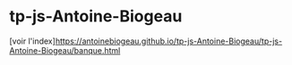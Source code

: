 # tp-js-Antoine-Biogeau
[voir l'index]https://antoinebiogeau.github.io/tp-js-Antoine-Biogeau/tp-js-Antoine-Biogeau/banque.html
